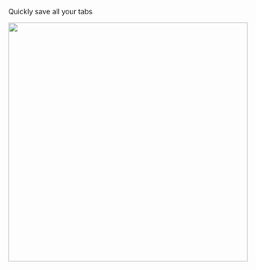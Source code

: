 Quickly save all your tabs

<img src="https://raw.githubusercontent.com/raphaelrk/tabsave/master/chrome-screenshot.png" width="480">
